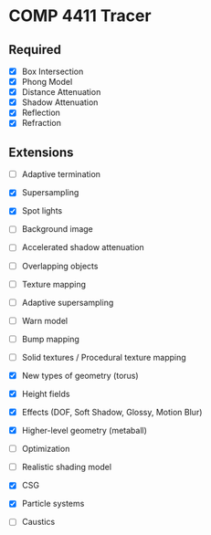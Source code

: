 # COMP 4411 Tracer

## Required
- [x] Box Intersection
- [x] Phong Model 
- [x] Distance Attenuation
- [x] Shadow Attenuation
- [x] Reflection
- [x] Refraction

## Extensions
- [ ] Adaptive termination
- [x] Supersampling
- [x] Spot lights
- [ ] Background image
- [ ] Accelerated shadow attenuation
- [ ] Overlapping objects
- [ ] Texture mapping
- [ ] Adaptive supersampling
- [ ] Warn model
- [ ] Bump mapping
- [ ] Solid textures / Procedural texture mapping
- [x] New types of geometry (torus)
- [x] Height fields
- [x] Effects (DOF, Soft Shadow, Glossy, Motion Blur)
- [x] Higher-level geometry (metaball)
- [ ] Optimization
- [ ] Realistic shading model
- [x] CSG
- [x] Particle systems
- [ ] Caustics





 
